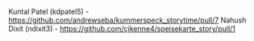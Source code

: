 Kuntal Patel (kdpatel5) - https://github.com/andrewseba/kummerspeck_storytime/pull/7
Nahush Dixit (ndixit3) - https://github.com/cjkenne4/speisekarte_story/pull/1

